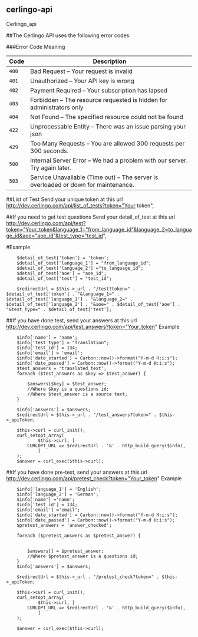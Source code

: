 
## cerlingo-api
Cerlingo_api


##The Cerlingo API uses the following error codes:

###Error Code	Meaning

Code | Description
--------- | -------
`400`|	Bad Request  – Your request is invalid
`401`	| Unauthorized – Your API key is wrong
`402`	| Payment Required – Your subscription has lapsed
`403`	| Forbidden – The resource requested is hidden for administrators only
`404`	| Not Found – The specified resource could not be found
`422`	| Unprocessable Entity – There was an issue parsing your json
`429`	| Too Many Requests – You are allowed 300 requests per 300 seconds.
`500`	| Internal Server Error – We had a problem with our server. Try again later.
`503`	| Service Unavailable (Time out) – The server is overloaded or down for maintenance.


##List of Test
Send your unique token at this url http://dev.cerlingo.com/api/list_of_tests?token="Your token",


##If you need to get test questions 
Send your detail_of_test at this url  http://dev.cerlingo.com/api/test?token="Your_token&language_1="from_language_id"&language_2=to_language_id&aoe="aoe_id"&test_type="test_id",

#Example 

        $detail_of_test['token'] = 'token';
        $detail_of_test['language_1'] = "from_language_id";
        $detail_of_test['language_2'] ="to_language_id";
        $detail_of_test['aoe'] = "aoe_id";
        $detail_of_test['test'] = "test_id";

        $redirectUrl = $this->_url . "/test?token=" . $detail_of_test['token'] . "&language_1=" . $detail_of_test['language_1'] . "&language_2=" . $detail_of_test['language_2'] . "&aoe=" . $detail_of_test['aoe'] . "&test_type=" . $detail_of_test['test'];


##If you have done test, send your answers at this url 
 http://dev.cerlingo.com/api/test_answers?token="Your_token"
 Example

        $info['name'] = 'name';
        $info['test_type'] = "Translation";
        $info['test_id'] = 134;
        $info['email'] = 'email';
        $info['date_started'] = Carbon::now()->format("Y-m-d H:i:s");
        $info['date_passed'] = Carbon::now()->format("Y-m-d H:i:s");
        $test_answers = 'translated_text';
        foreach ($test_answers as $key => $test_answer) {

            $answers[$key] = $test_answer;
            //Where $key is a questions id; 
            //Where $test_answer is a source text; 
        }

        $info['answers'] = $answers;
        $redirectUrl = $this->_url . "/test_answers?token=" . $this->_apiToken;

        $this->curl = curl_init();
        curl_setopt_array(
                $this->curl, [
            CURLOPT_URL => $redirectUrl . '&' . http_build_query($info),
                ]
        );
        $answer = curl_exec($this->curl);

    
##If you have done pre-test, send your answers at this url 
 http://dev.cerlingo.com/api/pretest_check?token="Your_token"
 Example

        $info['language_1'] = 'English';
        $info['language_2'] = 'German';
        $info['name'] ='name';
        $info['test_id'] = 134;
        $info['email'] ='email';
        $info['date_started'] = Carbon::now()->format("Y-m-d H:i:s");
        $info['date_passed'] = Carbon::now()->format("Y-m-d H:i:s");
        $pretest_answers = 'answer_checked';
  
        foreach ($pretest_answers as $pretest_answer) {


            $answers[] = $pretest_answer;
            //Where $pretest_answer is a questions id; 
        }
        $info['answers'] = $answers;
      
        $redirectUrl = $this->_url . "/pretest_check?token=" . $this->_apiToken;

        $this->curl = curl_init();
        curl_setopt_array(
                $this->curl, [
            CURLOPT_URL => $redirectUrl . '&' . http_build_query($info),
                ]
        );
     
        $answer = curl_exec($this->curl);

    
    
    
    
    
